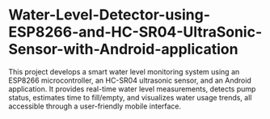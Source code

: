 # Water-Level-Detector-using-ESP8266-and-HC-SR04-UltraSonic-Sensor-with-Android-application
This project develops a smart water level monitoring system using an ESP8266 microcontroller, an HC-SR04 ultrasonic sensor, and an Android application. It provides real-time water level measurements, detects pump status, estimates time to fill/empty, and visualizes water usage trends, all accessible through a user-friendly mobile interface.
